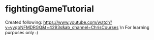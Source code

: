 # fightingGameTutorial

Created following: https://www.youtube.com/watch?v=vyqbNFMDRGQ&t=4293s&ab_channel=ChrisCourses \n
For learning purposes only :)

